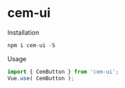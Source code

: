 # cem-ui

Installation
```js
npm i cem-ui -S
```

Usage
```js
import { CemButton } from 'cem-ui';
Vue.use( CemButton );
```

